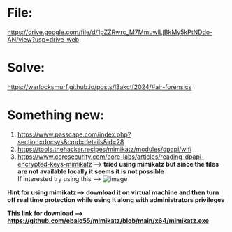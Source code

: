 # File: 
https://drive.google.com/file/d/1pZZRwrc_M7MmuwlLjBkMy5kPtNDdo-AN/view?usp=drive_web  
# Solve: 
https://warlocksmurf.github.io/posts/l3akctf2024/#air-forensics  

# Something new:  
1) https://www.passcape.com/index.php?section=docsys&cmd=details&id=28  
2) https://tools.thehacker.recipes/mimikatz/modules/dpapi/wifi
3) https://www.coresecurity.com/core-labs/articles/reading-dpapi-encrypted-keys-mimikatz --> **tried using mimikatz but since the files are not available locally it seems it is not possible**  
   If interested try using this -->
 ![image](https://github.com/7h4nd5RG0d/Forensics/assets/128285431/b899d9be-963e-425f-8a70-48157e083619)

**Hint for using mimikatz--> download it on virtual machine and then turn off real time protection while using it along with administrators privileges**

**This link for download --> https://github.com/ebalo55/mimikatz/blob/main/x64/mimikatz.exe**
